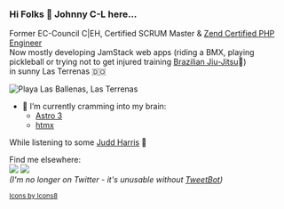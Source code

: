 ### Hi Folks 👋 Johnny C-L here...
Former EC-Council C|EH, Certified SCRUM Master & [Zend Certified PHP Engineer](https://www.zend-zce.com/en/yellow-pages/ZEND028318)  
Now mostly developing JamStack web apps (riding a BMX, playing pickleball or trying not to get injured training [Brazilian Jiu-Jitsu](https://www.academiadelacosta.com/)🐙)    
in sunny Las Terrenas :dominican_republic:

![Playa Las Ballenas, Las Terrenas](https://jchlu.d.pr/i/bAPpGS+)
- 🌱 I’m currently cramming into my brain:
  - [Astro 3](https://astro.build)
  - [htmx](https://htmx.org/) 

While listening to some [Judd Harris](https://juddharris.com/) :musical_note:      
  
Find me elsewhere:  
[![](https://jchlu.d.pr/AYTC1J/IQ3CcpWzyH+)](https://www.instagram.com/jchlu/)
[![](https://jchlu.d.pr/fDGQeV/j39RlkWQt1+)](https://www.linkedin.com/in/jchlu/)    
_(I'm no longer on Twitter - it's unusable without [TweetBot](https://tapbots.com/tweetbot/))_




<sup>[Icons by Icons8](https://icons8.com/icons)</sup>

<!--
**jchlu/jchlu** is a ✨ _special_ ✨ repository because its `README.md` (this file) appears on your GitHub profile.

Here are some ideas to get you started:

- 🔭 I’m currently working on ...
- 🌱 I’m currently learning ...
- 👯 I’m looking to collaborate on ...
- 🤔 I’m looking for help with ...
- 💬 Ask me about ...
- 📫 How to reach me: ...
- 😄 Pronouns: ...
- ⚡ Fun fact: ...
-->
